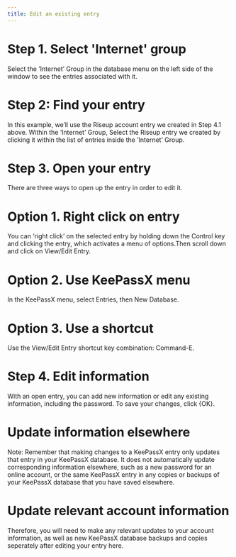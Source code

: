 ```yaml
---
title: Edit an existing entry
---
```

# Step 1. Select 'Internet' group
Select the ’Internet’ Group in the database menu on the left side of the window to see the entries associated with it.
<br>
# Step 2: Find your entry
In this example, we’ll use the Riseup account entry we created in Step 4.1 above. Within the ’Internet’ Group, Select the Riseup entry we created by clicking it within the list of entries inside the ’Internet’ Group.
<br>
# Step 3. Open your entry
There are three ways to open up the entry in order to edit it.
<br>
# Option 1. Right click on entry
You can ‘right click’ on the selected entry by holding down the Control key and clicking the entry, which activates a menu of options.Then scroll down and click on View/Edit Entry.
<br>
# Option 2. Use KeePassX menu
In the KeePassX menu, select Entries, then New Database.
<br>
# Option 3. Use a shortcut
Use the View/Edit Entry shortcut key combination: Command-E.
<br>
# Step 4. Edit information
With an open entry, you can add new information or edit any existing information, including the password. To save your changes, click {OK}.
<br>
# Update information elsewhere
Note: Remember that making changes to a KeePassX entry only updates that entry in your KeePassX database. It does not automatically update corresponding information elsewhere, such as a new password for an online account, or the same KeePassX entry in any copies or backups of your KeePassX database that you have saved elsewhere.
<br>
# Update relevant account information
Therefore, you will need to make any relevant updates to your account information, as well as new KeePassX database backups and copies seperately after editing your entry here.

